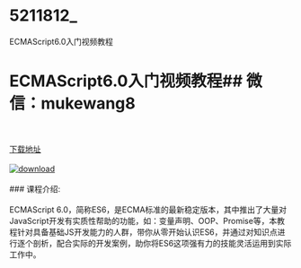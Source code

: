 # 5211812_
ECMAScript6.0入门视频教程
# ECMAScript6.0入门视频教程## 微信：mukewang8
<br/></br>[下载地址](http://www.36tz.cn/article/5211812 "下载地址")
<br/></br>[![download](http://36tz.cn/muke_img/2020_04_2-7-300x155.png "下载地址")](http://www.36tz.cn/article/5211812 "下载地址")
<br/></br>### 课程介绍:<br/></br>ECMAScript 6.0，简称ES6，是ECMA标准的最新稳定版本，其中推出了大量对JavaScript开发有实质性帮助的功能，如：变量声明、OOP、Promise等，本教程针对具备基础JS开发能力的人群，带你从零开始认识ES6，并通过对知识点进行逐个剖析，配合实际的开发案例，助你将ES6这项强有力的技能灵活运用到实际工作中。


